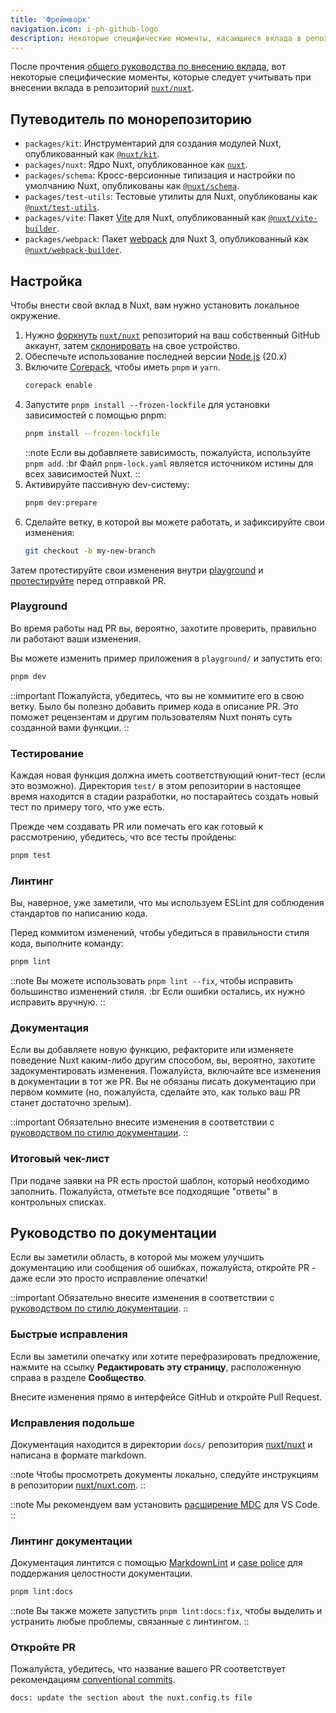 ```yaml
---
title: 'Фреймворк'
navigation.icon: i-ph-github-logo
description: Некоторые специфические моменты, касающиеся вклада в репозиторий фреймворка.
---
```


После прочтения [общего руководства по внесению вклада](/docs/community/contribution), вот некоторые специфические моменты, которые следует учитывать при внесении вклада в репозиторий [`nuxt/nuxt`](https://github.com/nuxt/nuxt).

## Путеводитель по монорепозиторию

- `packages/kit`: Инструментарий для создания модулей Nuxt, опубликованный как [`@nuxt/kit`](https://npmjs.com/package/@nuxt/kit).
- `packages/nuxt`: Ядро Nuxt, опубликованное как [`nuxt`](https://npmjs.com/package/nuxt).
- `packages/schema`: Кросс-версионные типизация и настройки по умолчанию Nuxt, опубликованы как [`@nuxt/schema`](https://npmjs.com/package/@nuxt/schema).
- `packages/test-utils`: Тестовые утилиты для Nuxt, опубликованы как [`@nuxt/test-utils`](https://npmjs.com/package/@nuxt/test-utils).
- `packages/vite`: Пакет [Vite](https://vitejs.dev) для Nuxt, опубликованный как [`@nuxt/vite-builder`](https://npmjs.com/package/@nuxt/vite-builder).
- `packages/webpack`: Пакет [webpack](https://webpack.js.org) для Nuxt 3, опубликованный как [`@nuxt/webpack-builder`](https://npmjs.com/package/@nuxt/webpack-builder).

## Настройка

Чтобы внести свой вклад в Nuxt, вам нужно установить локальное окружение.

1. Нужно [форкнуть](https://help.github.com/articles/fork-a-repo) [`nuxt/nuxt`](https://github.com/nuxt/nuxt) репозиторий на ваш собственный GitHub аккаунт, затем [склонировать](https://help.github.com/articles/cloning-a-repository) на свое устройство.
2. Обеспечьте использование последней версии [Node.js](https://nodejs.org/en) (20.x)
3. Включите [Corepack](https://github.com/nodejs/corepack), чтобы иметь `pnpm` и `yarn`.
    ```bash [Terminal]
    corepack enable
    ```
4. Запустите `pnpm install --frozen-lockfile` для установки зависимостей с помощью pnpm:
    ```bash [Terminal]
    pnpm install --frozen-lockfile
    ```
    ::note
   Если вы добавляете зависимость, пожалуйста, используйте `pnpm add`. :br
   Файл `pnpm-lock.yaml` является источником истины для всех зависимостей Nuxt.
    ::
5. Активируйте пассивную dev-систему:
    ```bash [Terminal]
    pnpm dev:prepare
    ```
6. Сделайте ветку, в которой вы можете работать, и зафиксируйте свои изменения:
    ```bash [Terminal]
    git checkout -b my-new-branch
    ```

Затем протестируйте свои изменения внутри [playground](#playground) и [протестируйте](#тестирование) перед отправкой PR.

### Playground

Во время работы над PR вы, вероятно, захотите проверить, правильно ли работают ваши изменения.

Вы можете изменить пример приложения в `playground/` и запустить его:

```bash [Terminal]
pnpm dev
```

::important
Пожалуйста, убедитесь, что вы не коммитите его в свою ветку. Было бы полезно добавить пример кода в описание PR. Это поможет рецензентам и другим пользователям Nuxt понять суть созданной вами функции.
::

### Тестирование

Каждая новая функция должна иметь соответствующий юнит-тест (если это возможно). Директория `test/` в этом репозитории в настоящее время находится в стадии разработки, но постарайтесь создать новый тест по примеру того, что уже есть.

Прежде чем создавать PR или помечать его как готовый к рассмотрению, убедитесь, что все тесты пройдены:

```bash [Terminal]
pnpm test
```

### Линтинг

Вы, наверное, уже заметили, что мы используем ESLint для соблюдения стандартов по написанию кода.

Перед коммитом изменений, чтобы убедиться в правильности стиля кода, выполните команду:

```bash [Terminal]
pnpm lint
```

::note
Вы можете использовать `pnpm lint --fix`, чтобы исправить большинство изменений стиля. :br
Если ошибки остались, их нужно исправить вручную.
::

### Документация

Если вы добавляете новую функцию, рефакторите или изменяете поведение Nuxt каким-либо другим способом, вы, вероятно, захотите задокументировать изменения. Пожалуйста, включайте все изменения в документации в тот же PR. Вы не обязаны писать документацию при первом коммите (но, пожалуйста, сделайте это, как только ваш PR станет достаточно зрелым).

::important
Обязательно внесите изменения в соответствии с [руководством по стилю документации](/docs/community/contribution#руководство-по-стилю-документации).
::

### Итоговый чек-лист

При подаче заявки на PR есть простой шаблон, который необходимо заполнить. Пожалуйста, отметьте все подходящие "ответы" в контрольных списках.

## Руководство по документации

Если вы заметили область, в которой мы можем улучшить документацию или сообщения об ошибках, пожалуйста, откройте PR - даже если это просто исправление опечатки!

::important
Обязательно внесите изменения в соответствии с [руководством по стилю документации](/docs/community/contribution#руководство-по-стилю-документации).
::

### Быстрые исправления

Если вы заметили опечатку или хотите перефразировать предложение, нажмите на ссылку **Редактировать эту страницу**, расположенную справа в разделе **Сообщество**.

Внесите изменения прямо в интерфейсе GitHub и откройте Pull Request.

### Исправления подольше

Документация находится в директории `docs/` репозитория [nuxt/nuxt](https://github.com/nuxt/nuxt) и написана в формате markdown.

::note
Чтобы просмотреть документы локально, следуйте инструкциям в репозитории [nuxt/nuxt.com](https://github.com/nuxt/nuxt.com).
::

::note
Мы рекомендуем вам установить [расширение MDC](https://marketplace.visualstudio.com/items?itemName=Nuxt.mdc) для VS Code.
::

### Линтинг документации

Документация линтится с помощью [MarkdownLint](https://github.com/DavidAnson/markdownlint) и [case police](https://github.com/antfu/case-police) для поддержания целостности документации.

```bash [Terminal]
pnpm lint:docs
```

::note
Вы также можете запустить `pnpm lint:docs:fix`, чтобы выделить и устранить любые проблемы, связанные с линтингом.
::

### Откройте PR

Пожалуйста, убедитесь, что название вашего PR соответствует рекомендациям [conventional commits](https://www.conventionalcommits.org).

```bash [Пример названия одного из PR]
docs: update the section about the nuxt.config.ts file
```
